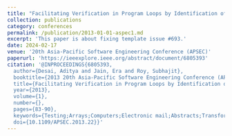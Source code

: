 ```yaml
---
title: "Facilitating Verification in Program Loops by Identification of Static Iteration Patterns"
collection: publications
category: conferences
permalink: /publication/2013-01-01-aspec1.md
excerpt: 'This paper is about fixing template issue #693.'
date: 2024-02-17
venue: '20th Asia-Pacific Software Engineering Conference (APSEC)'
paperurl: 'https://ieeexplore.ieee.org/abstract/document/6805393'
citation: '@INPROCEEDINGS{6805393,
  author={Desai, Aditya and Jain, Era and Roy, Subhajit},
  booktitle={2013 20th Asia-Pacific Software Engineering Conference (APSEC)}, 
  title={Facilitating Verification in Program Loops by Identification of Static Iteration Patterns}, 
  year={2013},
  volume={1},
  number={},
  pages={83-90},
  keywords={Testing;Arrays;Computers;Electronic mail;Abstracts;Transforms;Generators;Invariant Generation;Control-flow Refinement;Formal Verification},
  doi={10.1109/APSEC.2013.22}}'
---
```

